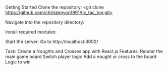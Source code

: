 Getting Started
Clone the repository: <git clone https://github.com/chriskenyon1991/tic_tac_toe.git>

Navigate into the repository directory: <cd noughts-and-crosses>

Install required modules: <npm i>

Start the server: <npm start> Go to http://localhost:3000/

Task:
Create a Noughts and Crosses app with React.js
Features:
Render the main game board
Switch player logic
Add a nought or cross to the board
Logic to win
